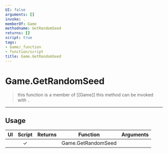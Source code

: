 ```yaml
---
UI: false
arguments: []
invoke: .
memberOf: Game
methodname: GetRandomSeed
returns: []
script: true
tags:
- Game/_function
- function/script
title: Game.GetRandomSeed
---
```

# Game.GetRandomSeed
> this function is a member of [[Game]]
> this method can be invoked with `.`
-----
## Usage
|  UI | Script | Returns | Function | Arguments |
|:---:|:------:|-------:|:--------:|:---------|
| |✓||Game.GetRandomSeed||
